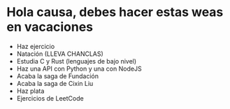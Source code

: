 <h1>
Hola causa, debes hacer estas weas en vacaciones
</h1>
<ul>
    <li>Haz ejercicio</li>
    <li>Natación (LLEVA CHANCLAS)</li>
    <li>Estudia C y Rust (lenguajes de bajo nivel)</li>
    <li>Haz una API con Python y una con NodeJS</li>
    <li>Acaba la saga de Fundación</li>
    <li>Acaba la saga de Cixin Liu</li>
    <li>Haz plata</li>
    <li>Ejercicios de LeetCode</li>
</ul>
